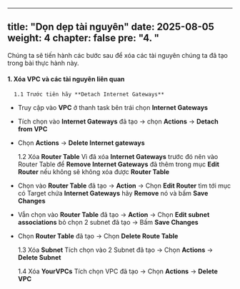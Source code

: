 

---
title: "Dọn dẹp tài nguyên"
date: 2025-08-05
weight: 4
chapter: false
pre: "<b>4. </b>"
---


Chúng ta sẽ tiến hành các bước sau để xóa các tài nguyên chúng ta đã tạo trong bài thực hành này.



#### 1.  Xóa VPC và các tài nguyên liên quan
      1.1 Trước tiên hãy **Detach Internet Gateways**
  - Truy cập vào **VPC** ở thanh task bên trái chọn **Internet Gateways**
  - Tích chọn vào **Internet Gateways** đã tạo -> chọn **Actions** -> **Detach from VPC**
  - Chọn **Actions** -> **Delete Internet gateways**
      
      1.2 Xóa **Router Table**
  Vì đã xóa **Internet Gateways** trước đó nên vào Router Table để **Remove Internet Gateways** đã thêm trong mục **Edit Router** nếu không sẽ không xóa được **Router Table**
  - Chọn vào **Router Table** đã tạo -> **Action** -> Chọn **Edit Router** tìm tới mục có Target chứa **Internet Gateways** hãy **Remove** nó và bấm **Save Changes**
  - Vẫn chọn vào **Router Table** đã tạo -> **Action** -> Chọn **Edit subnet associations** bỏ chọn 2 subnet đã tạo -> Bấm **Save Changes**
  - Chọn **Router Table** đã tạo -> Chọn **Delete Route Table**
      
      1.3 Xóa **Subnet**
  Tích chọn vào 2 Subnet đã tạo -> Chọn **Actions** -> **Delete Subnet**
      
      1.4 Xóa **YourVPCs**
  Tích chọn VPC đã tạo -> Chọn **Actions** -> **Delete VPC**